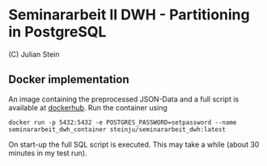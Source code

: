 # Seminararbeit II DWH - Partitioning in PostgreSQL
(C) Julian Stein

## Docker implementation
An image containing the preprocessed JSON-Data and a full script is available at [dockerhub](https://hub.docker.com/repository/docker/steinju/seminararbeit_dwh).
Run the container using
```
docker run -p 5432:5432 -e POSTGRES_PASSWORD=setpassword --name seminararbeit_dwh_container steinju/seminararbeit_dwh:latest
```
On start-up the full SQL script is executed. This may take a while (about 30 minutes in my test run).
